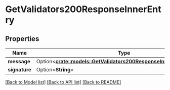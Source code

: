 # GetValidators200ResponseInnerEntry

## Properties

Name | Type | Description | Notes
------------ | ------------- | ------------- | -------------
**message** | Option<[**crate::models::GetValidators200ResponseInnerEntryMessage**](getValidators_200_response_inner_entry_message.md)> |  | [optional]
**signature** | Option<**String**> |  | [optional]

[[Back to Model list]](../README.md#documentation-for-models) [[Back to API list]](../README.md#documentation-for-api-endpoints) [[Back to README]](../README.md)


